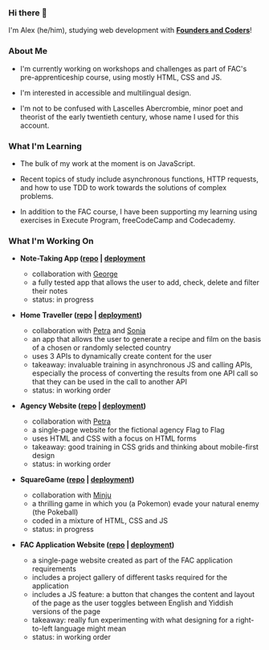 ### Hi there 👋

I'm Alex (he/him), studying web development with [__Founders and Coders__](https://github.com/foundersandcoders)! 

### About Me

- I'm currently working on workshops and challenges as part of FAC's pre-apprenticeship course, using mostly HTML, CSS and JS. 

- I'm interested in accessible and multilingual design. 

- I'm not to be confused with Lascelles Abercrombie, minor poet and theorist of the early twentieth century, whose name I used for this account. 

### What I'm Learning

- The bulk of my work at the moment is on JavaScript.

- Recent topics of study include asynchronous functions, HTTP requests, and how to use TDD to work towards the solutions of complex problems.

- In addition to the FAC course, I have been supporting my learning using exercises in Execute Program, freeCodeCamp and Codecademy.

### What I'm Working On

 - **Note-Taking App ([repo](https://github.com/lascellesabercrombie/testing-project) | [deployment](https://lascellesabercrombie.github.io/testing-project/)**
    - collaboration with [George](https://github.com/glombort)
    - a fully tested app that allows the user to add, check, delete and filter their notes
    - status: in progress
    
 - **Home Traveller ([repo](https://github.com/alternadiva/Home-Traveller-Project) | [deployment](https://alternadiva.github.io/Home-Traveller-Project/))**
    - collaboration with [Petra](https://github.com/alternadiva) and [Sonia](https://github.com/sonianb)
    - an app that allows the user to generate a recipe and film on the basis of a chosen or randomly selected country
    - uses 3 APIs to dynamically create content for the user
    - takeaway: invaluable training in asynchronous JS and calling APIs, especially the process of converting the results from one API call so that they can be used in the call to another API
    - status: in working order
    
 - **Agency Website ([repo](https://github.com/lascellesabercrombie/agency-website) | [deployment](https://lascellesabercrombie.github.io/agency-website/))**
    - collaboration with [Petra](https://github.com/alternadiva)
    - a single-page website for the fictional agency Flag to Flag
    - uses HTML and CSS with a focus on HTML forms
    - takeaway: good training in CSS grids and thinking about mobile-first design
    - status: in working order
    
 - **SquareGame ([repo](https://github.com/lascellesabercrombie/SquareGame) | [deployment](https://lascellesabercrombie.github.io/SquareGame/))**
    - collaboration with [Minju](https://github.com/kmj673)
    - a thrilling game in which you (a Pokemon) evade your natural enemy (the Pokeball)
    - coded in a mixture of HTML, CSS and JS
    - status: in progress
    
 - **FAC Application Website ([repo](https://github.com/lascellesabercrombie/fac-application-website) | [deployment](https://lascellesabercrombie.github.io/fac-application-website/))**
    - a single-page website created as part of the FAC application requirements
    - includes a project gallery of different tasks required for the application
    - includes a JS feature: a button that changes the content and layout of the page as the user toggles between English and Yiddish versions of the page
    - takeaway: really fun experimenting with what designing for a right-to-left language might mean 
    - status: in working order
